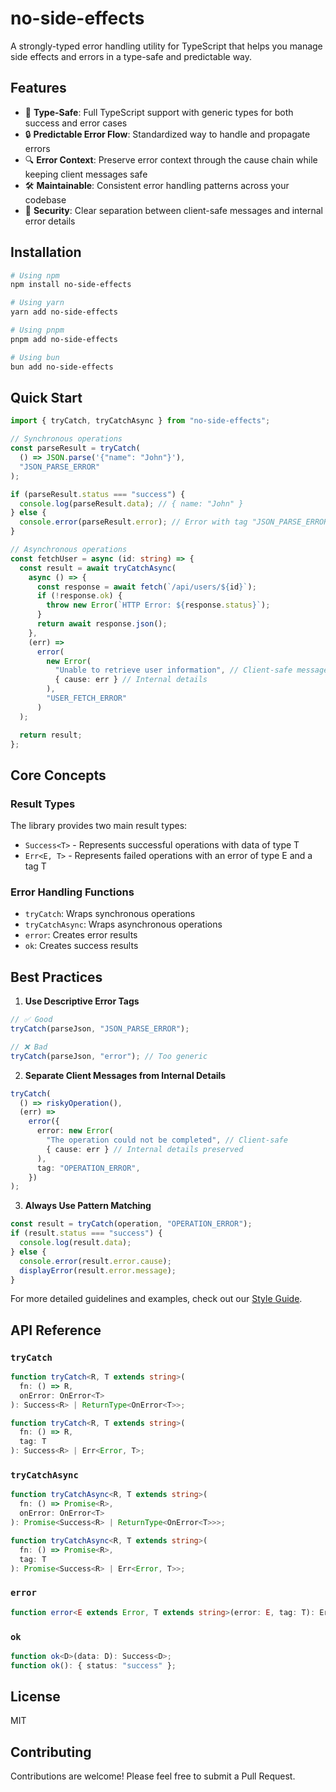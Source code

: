 # no-side-effects

A strongly-typed error handling utility for TypeScript that helps you manage side effects and errors in a type-safe and predictable way.

## Features

- 🎯 **Type-Safe**: Full TypeScript support with generic types for both success and error cases
- 🔒 **Predictable Error Flow**: Standardized way to handle and propagate errors
- 🔍 **Error Context**: Preserve error context through the cause chain while keeping client messages safe
- 🛠️ **Maintainable**: Consistent error handling patterns across your codebase
- 🔐 **Security**: Clear separation between client-safe messages and internal error details

## Installation

```bash
# Using npm
npm install no-side-effects

# Using yarn
yarn add no-side-effects

# Using pnpm
pnpm add no-side-effects

# Using bun
bun add no-side-effects
```

## Quick Start

```typescript
import { tryCatch, tryCatchAsync } from "no-side-effects";

// Synchronous operations
const parseResult = tryCatch(
  () => JSON.parse('{"name": "John"}'),
  "JSON_PARSE_ERROR"
);

if (parseResult.status === "success") {
  console.log(parseResult.data); // { name: "John" }
} else {
  console.error(parseResult.error); // Error with tag "JSON_PARSE_ERROR"
}

// Asynchronous operations
const fetchUser = async (id: string) => {
  const result = await tryCatchAsync(
    async () => {
      const response = await fetch(`/api/users/${id}`);
      if (!response.ok) {
        throw new Error(`HTTP Error: ${response.status}`);
      }
      return await response.json();
    },
    (err) =>
      error(
        new Error(
          "Unable to retrieve user information", // Client-safe message
          { cause: err } // Internal details
        ),
        "USER_FETCH_ERROR"
      )
  );

  return result;
};
```

## Core Concepts

### Result Types

The library provides two main result types:

- `Success<T>` - Represents successful operations with data of type T
- `Err<E, T>` - Represents failed operations with an error of type E and a tag T

### Error Handling Functions

- `tryCatch`: Wraps synchronous operations
- `tryCatchAsync`: Wraps asynchronous operations
- `error`: Creates error results
- `ok`: Creates success results

## Best Practices

1. **Use Descriptive Error Tags**

```typescript
// ✅ Good
tryCatch(parseJson, "JSON_PARSE_ERROR");

// ❌ Bad
tryCatch(parseJson, "error"); // Too generic
```

2. **Separate Client Messages from Internal Details**

```typescript
tryCatch(
  () => riskyOperation(),
  (err) =>
    error({
      error: new Error(
        "The operation could not be completed", // Client-safe
        { cause: err } // Internal details preserved
      ),
      tag: "OPERATION_ERROR",
    })
);
```

3. **Always Use Pattern Matching**

```typescript
const result = tryCatch(operation, "OPERATION_ERROR");
if (result.status === "success") {
  console.log(result.data);
} else {
  console.error(result.error.cause);
  displayError(result.error.message);
}
```

For more detailed guidelines and examples, check out our [Style Guide](./recommended-cursor-rule.md).

## API Reference

### `tryCatch`

```typescript
function tryCatch<R, T extends string>(
  fn: () => R,
  onError: OnError<T>
): Success<R> | ReturnType<OnError<T>>;

function tryCatch<R, T extends string>(
  fn: () => R,
  tag: T
): Success<R> | Err<Error, T>;
```

### `tryCatchAsync`

```typescript
function tryCatchAsync<R, T extends string>(
  fn: () => Promise<R>,
  onError: OnError<T>
): Promise<Success<R> | ReturnType<OnError<T>>>;

function tryCatchAsync<R, T extends string>(
  fn: () => Promise<R>,
  tag: T
): Promise<Success<R> | Err<Error, T>>;
```

### `error`

```typescript
function error<E extends Error, T extends string>(error: E, tag: T): Err<E, T>;
```

### `ok`

```typescript
function ok<D>(data: D): Success<D>;
function ok(): { status: "success" };
```

## License

MIT

## Contributing

Contributions are welcome! Please feel free to submit a Pull Request.
